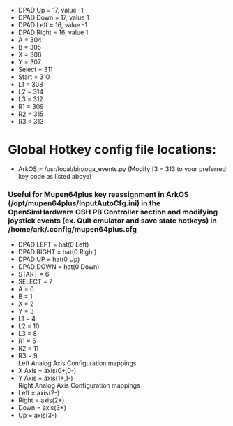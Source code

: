* DPAD Up = 17, value -1
* DPAD Down = 17, value 1
* DPAD Left = 16, value -1
* DPAD Right = 16, value 1
* A = 304
* B = 305
* X = 306
* Y = 307
* Select = 311
* Start = 310
* L1 = 308
* L2 = 314
* L3 = 312
* R1 = 309
* R2 = 315
* R3 = 313

# Global Hotkey config file locations:

* ArkOS = /usr/local/bin/oga_events.py (Modify f3 = 313 to your preferred key code as listed above)

### Useful for Mupen64plus key reassignment in ArkOS (/opt/mupen64plus/InputAutoCfg.ini) in the OpenSimHardware OSH PB Controller section and modifying joystick events (ex. Quit emulator and save state hotkeys) in /home/ark/.config/mupen64plus.cfg

* DPAD LEFT = hat(0 Left)
* DPAD RIGHT = hat(0 Right)
* DPAD UP = hat(0 Up)
* DPAD DOWN = hat(0 Down)
* START = 6
* SELECT = 7
* A = 0
* B = 1
* X = 2
* Y = 3
* L1 = 4
* L2 = 10
* L3 = 8
* R1 = 5
* R2 = 11
* R3 = 9 \
Left Analog Axis Configuration mappings
* X Axis = axis(0+,0-)
* Y Axis = axis(1+,1-) \
Right Analog Axis Configuration mappings
* Left = axis(2-)
* Right = axis(2+)
* Down = axis(3+)
* Up = axis(3-)